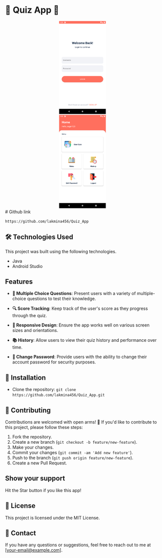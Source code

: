 # 🧠 Quiz App 📝
<div align="center">
    <img alt="Demo" src="Screenshots/1.png" width="30%" />
</div>
<div align="center">
    <img alt="Demo" src="Screenshots/3.png" width="30%" />
</div>
# Github link 

	https://github.com/lakmina456/Quiz_App


## **🛠️ Technologies Used**

This project was built using the following technologies.

- Java
- Android Studio

## **Features**

- **📝 Multiple Choice Questions**: Present users with a variety of multiple-choice questions to test their knowledge.
  
- **🔍 Score Tracking**: Keep track of the user's score as they progress through the quiz.

- **📱 Responsive Design**: Ensure the app works well on various screen sizes and orientations.

- **📚 History**: Allow users to view their quiz history and performance over time.

- **🔑 Change Password**: Provide users with the ability to change their account password for security purposes.

## **🚀 Installation**
- Clone the repository: `git clone https://github.com/lakmina456/Quiz_App.git`

## 🤝 Contributing

Contributions are welcomed with open arms! 🙌 If you'd like to contribute to this project, 
please follow these steps:

1. Fork the repository.
2. Create a new branch (`git checkout -b feature/new-feature`).
3. Make your changes.
4. Commit your changes (`git commit -am 'Add new feature'`).
5. Push to the branch (`git push origin feature/new-feature`).
6. Create a new Pull Request.

## **Show your support**

Hit the Star button if you like this app!

## **📝 License**
This project is licensed under the MIT License.

## **📧 Contact**
If you have any questions or suggestions, feel free to reach out to me at [your-email@example.com].
